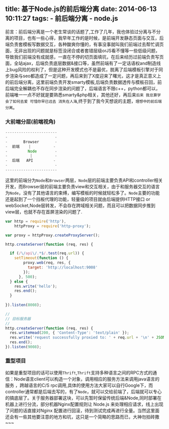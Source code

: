 title: 基于Node.js的前后端分离
date: 2014-06-13 10:11:27
tags:
	- 前后端分离
	- node.js
---
前言：前后端分离是一个老生常谈的话题了,工作了几年，我也体验过分离与不分离的项目，也有一些心得，我早年工作的是时候，是前端开发静态页面与交互，后端负责套模板写数据交互，各种酸爽你懂的，有事没事就叫我们前端过去帮忙调页面，无非出现的问题就是标签没闭合或者套错层级orJS看不懂等一些低级问题，导致我们前端没有成就感，一直在不停的切页面填坑，在后来经历过前端负责写页面，全站ajax，后端负责底层数据&接口等，虽然前端有了一定话语权and制造线上bug风险的权利了，但是这种开发模式也不是最优，脱离了后端模板引擎对于同步渲染与seo都造成了一定问题，再后来到了X度迎来了曙光，这才是真正意义上的前后端分离，这里前端负责开发smarty模板,后端负责数据透传与模板召回，前后端完全解耦也不存在同步渲染的问题了，后端语言不限c++，python都可以，前端唯一一点不好就是要熟悉smarty&php相关，其他还好，再后来`后来 我总算学会了如何去爱 可惜你早已远去 消失在人海`,终于到了我今天想说的主题，`理想中的前后端分离`。

<!-- more --->

### 大前端分层(前端视角)

```javascript
-----------------------
-                     -
-       Browser       -
-  前端    |          -
-         Node        -
-          |          -
-  后端   API         -
-                     -
-----------------------
```

这里的前端分为`Node`和`Browser`两层，`Node`层的前端主要负责API和controller相关开发，而Browser层的前端主要负责view和交互相关，由于和服务器交互的语言为`Node`，没有了其他语言的束缚，编写模板的时候就轻松多了。`Node`主要的功能还是起到了一个挡板代理的功能，轻量级的项目就由后端提供HTTP接口 or webSocket,Node层转发，不会存在跨域相关问题，而且可以把数据同步推到view层，也就不存在首屏渲染的问题了.
```javascript
var http = require('http'),
    httpProxy = require('http-proxy');

var proxy = httpProxy.createProxyServer();

http.createServer(function (req, res) {

  if (/\/api\/.*$/.test(req.url)) {
	setTimeout(function () {
		proxy.web(req, res, {
		  target: 'http://localhost:9008'
		});
	  }, 500);
  } else {
	res.write('hello');
	res.end();
  }
  
}).listen(8008);

//
// 目标服务器
//
http.createServer(function (req, res) {
  res.writeHead(200, { 'Content-Type': 'text/plain' });
  res.write('request successfully proxied to: ' + req.url + '\n' + JSON.stringify(req.headers, true, 2));
  res.end();
}).listen(9008);
```

### 重型项目

如果是重型项目的话可以使用`Thrift`,`Thrift`支持多种语言之间的RPC方式的通信：Node语言client可以构造一个对象，调用相应的服务方法来调用java语言的服务 ，跨越语言的C/S  rpc调用,具体的使用方法大家可以自行Google下，而controller通常都是后端去写的，有了`Node`，就可以交给前端了，后端就可以专心的搞底层了。关于服务器部署这块，可以先暂时保留传统后端&Node,同时部署在机器上进行分流，部分机器Nginx配置规则让 Node.js 来处理相应请求，线上出现了问题的话直接对Nginx 配置进行回滚，待到测试完成再进行全量。当然这里面还会有一些其他要注意的地方和坑，这只是一个简略的思路而已，大神勿拍砖撒~~~


